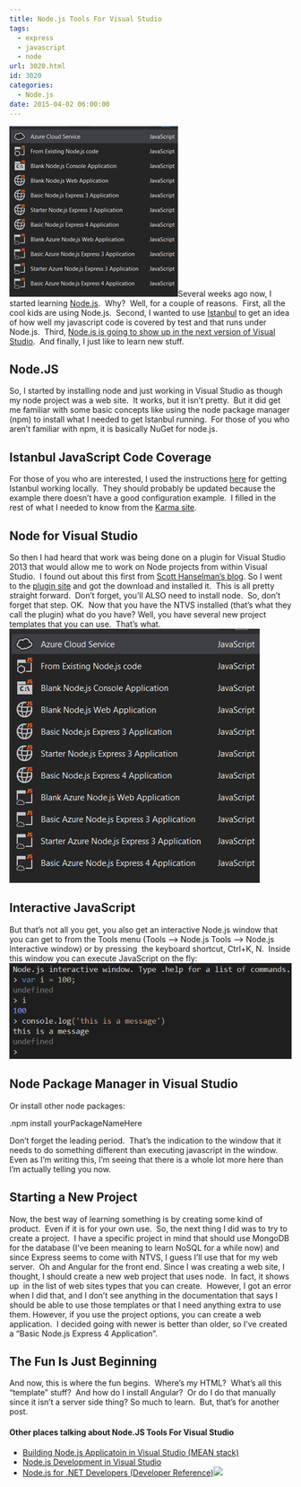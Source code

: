 ```yaml
---
title: Node.js Tools For Visual Studio
tags:
  - express
  - javascript
  - node
url: 3020.html
id: 3020
categories:
  - Node.js
date: 2015-04-02 06:00:00
---
```


![NodeJsInVisualStudioProjectList](/uploads/2015/03/NodeJsInVisualStudioProjectList.png "NodeJsInVisualStudioProjectList")Several weeks ago now, I started learning [Node.js](//nodejs.org/).  Why?  Well, for a couple of reasons.  First, all the cool kids are using Node.js.  Second, I wanted to use [Istanbul](//gotwarlost.github.io/istanbul/) to get an idea of how well my javascript code is covered by test and that runs under Node.js.  Third, [Node.js is going to show up in the next version of Visual Studio](//blogs.msdn.com/b/webdev/archive/2015/03/19/customize-external-web-tools-in-visual-studio-2015.aspx).  And finally, I just like to learn new stuff.

Node.JS
-------

So, I started by installing node and just working in Visual Studio as though my node project was a web site.  It works, but it isn’t pretty.  But it did get me familiar with some basic concepts like using the node package manager (npm) to install what I needed to get Istanbul running.  For those of you who aren’t familiar with npm, it is basically NuGet for node.js.

Istanbul JavaScript Code Coverage
---------------------------------

For those of you who are interested, I used the instructions [here](//ariya.ofilabs.com/2013/10/code-coverage-of-jasmine-tests-using-istanbul-and-karma.html) for getting Istanbul working locally.  They should probably be updated because the example there doesn’t have a good configuration example.  I filled in the rest of what I needed to know from the [Karma site](//karma-runner.github.io/0.12/).

Node for Visual Studio
----------------------

So then I had heard that work was being done on a plugin for Visual Studio 2013 that would allow me to work on Node projects from within Visual Studio.  I found out about this first from [Scott Hanselman’s blog](//www.hanselman.com/blog/IntroducingNodejsToolsForVisualStudio.aspx). So I went  to the [plugin site](//nodejstools.codeplex.com/) and got the download and installed it.  This is all pretty straight forward.  Don’t forget, you’ll ALSO need to install node.  So, don’t forget that step. OK.  Now that you have the NTVS installed (that’s what they call the plugin) what do you have? Well, you have several new project templates that you can use.  That’s what. ![NodeJsInVisualStudioProjectList](/uploads/2015/03/NodeJsInVisualStudioProjectList1.png "NodeJsInVisualStudioProjectList")

Interactive JavaScript
----------------------

But that’s not all you get, you also get an interactive Node.js window that you can get to from the Tools menu (Tools –> Node.js Tools –> Node.js Interactive window) or by pressing  the keyboard shortcut, Ctrl+K, N.  Inside this window you can execute JavaScript on the fly: ![NodeJsInteractiveWindow](/uploads/2015/03/NodeJsInteractiveWindow.png "NodeJsInteractiveWindow")

Node Package Manager in Visual Studio
-------------------------------------

Or install other node packages:

.npm install yourPackageNameHere

Don’t forget the leading period.  That’s the indication to the window that it needs to do something different than executing javascript in the window. Even as I’m writing this, I’m seeing that there is a whole lot more here than I’m actually telling you now.

Starting a New Project
----------------------

Now, the best way of learning something is by creating some kind of product.  Even if it is for your own use.  So, the next thing I did was to try to create a project.  I have a specific project in mind that should use MongoDB for the database (I’ve been meaning to learn NoSQL for a while now) and since Express seems to come with NTVS, I guess I’ll use that for my web server.  Oh and Angular for the front end. Since I was creating a web site, I thought, I should create a new web project that uses node.  In fact, it shows up  in the list of web sites types that you can create.  However, I got an error when I did that, and I don’t see anything in the documentation that says I should be able to use those templates or that I need anything extra to use them. However, if you use the project options, you can create a web application.  I decided going with newer is better than older, so I’ve created a “Basic Node.js Express 4 Application”.

The Fun Is Just Beginning
-------------------------

And now, this is where the fun begins.  Where’s my HTML?  What’s all this “template” stuff?  And how do I install Angular?  Or do I do that manually since it isn’t a server side thing? So much to learn.  But, that’s for another post.

#### Other places talking about Node.JS Tools For Visual Studio

*   [Building Node.js Applicatoin in Visual Studio (MEAN stack)](//www.dotnetcurry.com/showarticle.aspx?ID=1032)
*   [Node.js Development in Visual Studio](//www.simple-talk.com/blogs/2013/11/22/node-js-development-in-visual-studio-life-after-visual-node-with-node-tools-for-visual-studio/)
*   [Node.js for .NET Developers (Developer Reference)](/nodeJsForNetDevelopers)![](//ir-na.amazon-adsystem.com/e/ir?t=davmbusnetapp-20&l=as2&o=1&a=0735662983)
